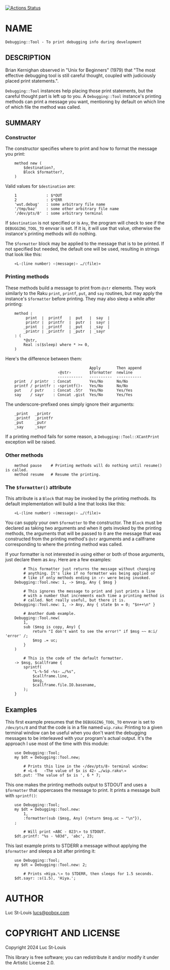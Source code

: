 [![Actions Status](https://github.com/lucs/Debugging-Tool/actions/workflows/test.yml/badge.svg)](https://github.com/lucs/Debugging-Tool/actions)

NAME
====

    Debugging::Tool - To print debugging info during development

DESCRIPTION
-----------

Brian Kernighan observed in "Unix for Beginners" (1979) that "The most effective debugging tool is still careful thought, coupled with judiciously placed print statements.".

`Debugging::Tool` instances help placing those print statements, but the careful thought part is left up to you. A `Debugging::Tool` instance's printing methods can print a message you want, mentioning by default on which line of which file the method was called.

SUMMARY
-------

### Constructor

The constructor specifies where to print and how to format the message you print:

        method new (
            $destination?,
            Block $formatter?,
        )

Valid values for `$destination` are:

        1             : $*OUT
        2             : $*ERR
        'wut.debug'   : some arbitrary file name
        '/tmp/baz'    : some other arbitrary file name
        '/dev/pts/8'  : some arbitrary terminal

If `$destination` is not specified or is `Any`, the program will check to see if the `DEBUGGING_TOOL_TO` envvar is set. If it is, it will use that value, otherwise the instance's printing methods will do nothing.

The `$formatter` block may be applied to the message that is to be printed. If not specified but needed, the default one will be used, resulting in strings that look like this:

        «L-⟨line number⟩ ‹⟨message⟩› …/⟨file⟩»

### Printing methods

These methods build a message to print from `@str` elements. They work similarly to the Raku `print`, `printf`, `put`, and `say` routines, but may apply the instance's `$formatter` before printing. They may also sleep a while after printing:

        method ❲
             print  ∣  printf   ∣  put   ∣  say  ∣
             printr ∣  printfr  ∣  putr  ∣  sayr ∣
            _print  ∣ _printf   ∣ _put   ∣ _say  |
            _printr ∣ _printfr  ∣ _putr  ∣ _sayr
        ❳ (
            *@str,
            Real :s($sleep) where * >= 0,
        )

Here's the difference between them:

                                         Apply       Then append
                           ‹@str›        $formatter  newline
                           -----------   ----------  -----------
        print  / printr  : Concat        Yes/No      No/No
        printf / printfr : ‹sprintf()›   Yes/No      No/No
        put    / putr    : Concat .Str   Yes/No      Yes/Yes
        say    / sayr    : Concat .gist  Yes/No      Yes/Yes

The underscore-prefixed ones simply ignore their arguments:

        _print   _printr
        _printf  _printfr
        _put     _putr
        _say     _sayr

If a printing method fails for some reason, a `Debugging::Tool::XCantPrint` exception will be raised.

### Other methods

        method pause    # Printing methods will do nothing until resume() is called.
        method resume   # Resume the printing.

### The `$formatter()` attribute

This attribute is a `Block` that may be invoked by the printing methods. Its default implementation will build a line that looks like this:

        «L-⟨line number⟩ ‹⟨message⟩› …/⟨file⟩»

You can supply your own `$formatter` to the constructor. The `Block` must be declared as taking two arguments and when it gets invoked by the printing methods, the arguments that will be passed to it are the message that was constructed from the printing method's `@str` arguments and a callframe corresponding to where the printing method was called.

If your formatter is not interested in using either or both of those arguments, just declare them as `Any`. Here are a few examples:

            # This formatter just returns the message without changing
            # anything. It's like if no formatter was being applied or
            # like if only methods ending in ‹r› were being invoked.
        Debugging::Tool.new: 1, -> $msg, Any { $msg }

            # This ignores the message to print and just prints a line
            # with a number that increments each time a printing method is
            # called. Not really useful, but there it is.
        Debugging::Tool.new: 1, -> Any, Any { state $n = 0; "$n++\n" }

            # Another dumb example.
        Debugging::Tool.new(
            1,
            sub ($msg is copy, Any) {
                return "I don't want to see the error!" if $msg ~~ m:i/ 'error' /;
                $msg .= uc;
            }
        )

            # This is the code of the default formatter.
        -> $msg, $callframe {
            sprintf(
                "L-%-5d ‹%s› …/%s",
                $callframe.line,
                $msg,
                $callframe.file.IO.basename,
            );
        }

Examples
--------

This first example presumes that the `DEBUGGING_TOOL_TO` envvar is set to `/dev/pts/8` and that the code is in a file named `wip.raku`: Printing to a given terminal window can be useful when you don't want the debugging messages to be interleaved with your program's actual output. It's the approach I use most of the time with this module:

        use Debugging::Tool;
        my $dt = Debugging::Tool.new;

            # Prints this line in the ‹/dev/pts/8› terminal window:
            # «L-6   ‹The value of $x is 42› …/wip.raku␤»
        $dt.put: 'The value of $x is ', 6 * 7;

This one makes the printing methods output to STDOUT and uses a `$formatter` that uppercases the message to print. It prints a message built with `sprintf()`:

        use Debugging::Tool;
        my $dt = Debugging::Tool.new:
            1,
            :formatter(sub ($msg, Any) {return $msg.uc ~ "\n"}),
        ;

            # Will print «ABC - 023␤» to STDOUT.
        $dt.printf: "%s - %03d", 'abc', 23;

This last example prints to STDERR a message without applying the `$formatter` and sleeps a bit after printing it:

        use Debugging::Tool;
        my $dt = Debugging::Tool.new: 2;

            # Prints «Hiya.␤» to STDERR, then sleeps for 1.5 seconds.
        $dt.sayr: :s(1.5), 'Hiya.';

AUTHOR
======

Luc St-Louis <lucs@pobox.com>

COPYRIGHT AND LICENSE
=====================

Copyright 2024 Luc St-Louis

This library is free software; you can redistribute it and/or modify it under the Artistic License 2.0.

